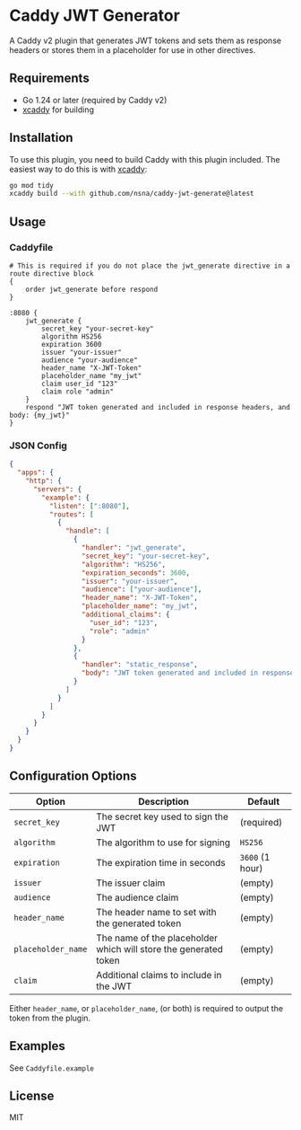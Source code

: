 # Caddy JWT Generator

A Caddy v2 plugin that generates JWT tokens and sets them as response headers or stores them in a placeholder for use in other directives.

## Requirements

- Go 1.24 or later (required by Caddy v2)
- [xcaddy](https://github.com/caddyserver/xcaddy) for building

## Installation

To use this plugin, you need to build Caddy with this plugin included. The easiest way to do this is with [xcaddy](https://github.com/caddyserver/xcaddy):

```bash
go mod tidy
xcaddy build --with github.com/nsna/caddy-jwt-generate@latest
```

## Usage

### Caddyfile

```caddyfile
# This is required if you do not place the jwt_generate directive in a route directive block
{
    order jwt_generate before respond
}

:8080 {
    jwt_generate {
        secret_key "your-secret-key"
        algorithm HS256
        expiration 3600
        issuer "your-issuer"
        audience "your-audience"
        header_name "X-JWT-Token"
        placeholder_name "my_jwt"
        claim user_id "123"
        claim role "admin"
    }
    respond "JWT token generated and included in response headers, and body: {my_jwt}"
}
```

### JSON Config

```json
{
  "apps": {
    "http": {
      "servers": {
        "example": {
          "listen": [":8080"],
          "routes": [
            {
              "handle": [
                {
                  "handler": "jwt_generate",
                  "secret_key": "your-secret-key",
                  "algorithm": "HS256",
                  "expiration_seconds": 3600,
                  "issuer": "your-issuer",
                  "audience": ["your-audience"],
                  "header_name": "X-JWT-Token",
                  "placeholder_name": "my_jwt",
                  "additional_claims": {
                    "user_id": "123",
                    "role": "admin"
                  }
                },
                {
                  "handler": "static_response",
                  "body": "JWT token generated and included in response headers and body: {my_jwt}"
                }
              ]
            }
          ]
        }
      }
    }
  }
}
```

## Configuration Options

| Option | Description | Default |
|--------|-------------|---------|
| `secret_key` | The secret key used to sign the JWT | (required) |
| `algorithm` | The algorithm to use for signing | `HS256` |
| `expiration` | The expiration time in seconds | `3600` (1 hour) |
| `issuer` | The issuer claim | (empty) |
| `audience` | The audience claim | (empty) |
| `header_name` | The header name to set with the generated token | (empty)  |
| `placeholder_name` | The name of the placeholder which will store the generated token | (empty) |
| `claim` | Additional claims to include in the JWT | (empty) |

Either `header_name`, or `placeholder_name`, (or both) is required to output the token from the plugin.

## Examples

See `Caddyfile.example`

## License

MIT 